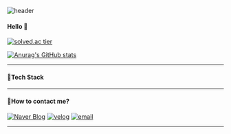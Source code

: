 ![header](https://capsule-render.vercel.app/api?type=rounded&color=gradient&height=200&section=header&text=Seoin&fontSize=90&animation=scaleIn)

#### Hello 👋 

[![solved.ac tier](http://mazassumnida.wtf/api/generate_badge?boj=tjdls111)](https://solved.ac/tjdls111)
   
[![Anurag's GitHub stats](https://github-readme-stats.vercel.app/api?username=tjdls111)](https://github.com/anuraghazra/github-readme-stats)
***
#### 🍊Tech Stack

***
#### 🍒How to contact me?
  [![Naver Blog](https://img.shields.io/badge/NaverBlog-03C75A?style=flat-square&logo=naver&logoColor=white&link=https://blog.naver.com/tjdls111)](https://blog.naver.com/tjdls111)
     [![velog](https://img.shields.io/badge/Velog-15C39A?style=flat-square&&link=https://velog.io/@tjdls111)](https://velog.io/@tjdls111)
      [![email](https://img.shields.io/badge/NaverEmail-03C75A?style=flat-square&logo=naver&logoColor=white&link=tjdls111@naver.com)](tjdls111@naver.com)    
***
 
